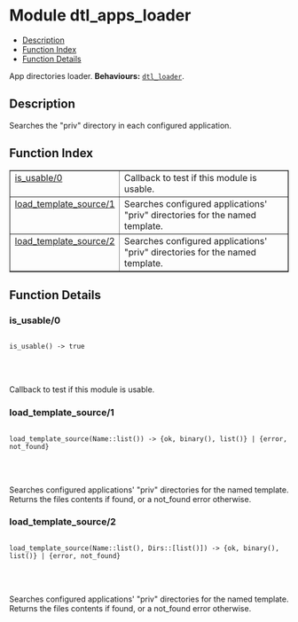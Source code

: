 

# Module dtl_apps_loader #
* [Description](#description)
* [Function Index](#index)
* [Function Details](#functions)


App directories loader.
__Behaviours:__ [`dtl_loader`](dtl_loader.md).
<a name="description"></a>

## Description ##
Searches the "priv" directory in each
configured application.<a name="index"></a>

## Function Index ##


<table width="100%" border="1" cellspacing="0" cellpadding="2" summary="function index"><tr><td valign="top"><a href="#is_usable-0">is_usable/0</a></td><td>Callback to test if this module is usable.</td></tr><tr><td valign="top"><a href="#load_template_source-1">load_template_source/1</a></td><td>Searches configured applications' "priv" directories for the
named template.</td></tr><tr><td valign="top"><a href="#load_template_source-2">load_template_source/2</a></td><td>Searches configured applications' "priv" directories for the
named template.</td></tr></table>


<a name="functions"></a>

## Function Details ##

<a name="is_usable-0"></a>

### is_usable/0 ###


<pre><code>
is_usable() -&gt; true
</code></pre>

<br></br>


Callback to test if this module is usable.
<a name="load_template_source-1"></a>

### load_template_source/1 ###


<pre><code>
load_template_source(Name::list()) -&gt; {ok, binary(), list()} | {error, not_found}
</code></pre>

<br></br>


Searches configured applications' "priv" directories for the
named template. Returns the files contents if found, or a
not_found error otherwise.
<a name="load_template_source-2"></a>

### load_template_source/2 ###


<pre><code>
load_template_source(Name::list(), Dirs::[list()]) -&gt; {ok, binary(), list()} | {error, not_found}
</code></pre>

<br></br>


Searches configured applications' "priv" directories for the
named template. Returns the files contents if found, or a
not_found error otherwise.
